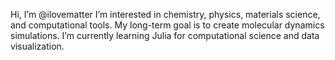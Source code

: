 Hi, I’m @ilovematter
I’m interested in chemistry, physics, materials science, and computational tools. My long-term goal is to create molecular dynamics simulations.
I’m currently learning Julia for computational science and data visualization.

<!---
ilovematter/ilovematter is a ✨ special ✨ repository because its `README.md` (this file) appears on your GitHub profile.
You can click the Preview link to take a look at your changes.
--->
